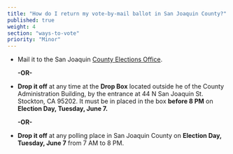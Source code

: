 ```yaml
---
title: "How do I return my vote-by-mail ballot in San Joaquin County?"
published: true
weight: 4
section: "ways-to-vote"
priority: "Minor"
---
```


- Mail it to the San Joaquin [County Elections Office](#section-election-office-contact).  

  **-OR-**  

- **Drop it off** at any time at the **Drop Box** located outside he of the County Administration Building, by the entrance at 44 N San Joaquin St. Stockton, CA 95202.  It must be in placed in the box **before 8 PM** on  **Election Day, Tuesday, June 7.**  

  **-OR-**  
  
- **Drop it off** at any polling place in San Joaquin County on **Election Day, Tuesday, June 7** from 7 AM to 8 PM.  
